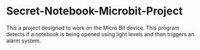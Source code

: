 # Secret-Notebook-Microbit-Project
This a project designed to work on the Micro Bit device. This program detects if a notebook is being opened using light levels and then triggers an alarm system.
